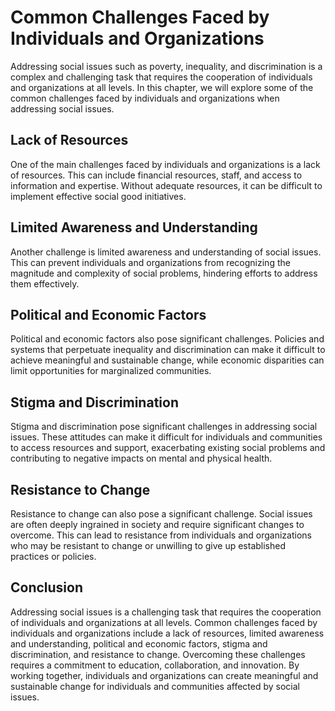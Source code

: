 Common Challenges Faced by Individuals and Organizations
===========================================================================================================

Addressing social issues such as poverty, inequality, and discrimination is a complex and challenging task that requires the cooperation of individuals and organizations at all levels. In this chapter, we will explore some of the common challenges faced by individuals and organizations when addressing social issues.

Lack of Resources
-----------------

One of the main challenges faced by individuals and organizations is a lack of resources. This can include financial resources, staff, and access to information and expertise. Without adequate resources, it can be difficult to implement effective social good initiatives.

Limited Awareness and Understanding
-----------------------------------

Another challenge is limited awareness and understanding of social issues. This can prevent individuals and organizations from recognizing the magnitude and complexity of social problems, hindering efforts to address them effectively.

Political and Economic Factors
------------------------------

Political and economic factors also pose significant challenges. Policies and systems that perpetuate inequality and discrimination can make it difficult to achieve meaningful and sustainable change, while economic disparities can limit opportunities for marginalized communities.

Stigma and Discrimination
-------------------------

Stigma and discrimination pose significant challenges in addressing social issues. These attitudes can make it difficult for individuals and communities to access resources and support, exacerbating existing social problems and contributing to negative impacts on mental and physical health.

Resistance to Change
--------------------

Resistance to change can also pose a significant challenge. Social issues are often deeply ingrained in society and require significant changes to overcome. This can lead to resistance from individuals and organizations who may be resistant to change or unwilling to give up established practices or policies.

Conclusion
----------

Addressing social issues is a challenging task that requires the cooperation of individuals and organizations at all levels. Common challenges faced by individuals and organizations include a lack of resources, limited awareness and understanding, political and economic factors, stigma and discrimination, and resistance to change. Overcoming these challenges requires a commitment to education, collaboration, and innovation. By working together, individuals and organizations can create meaningful and sustainable change for individuals and communities affected by social issues.
